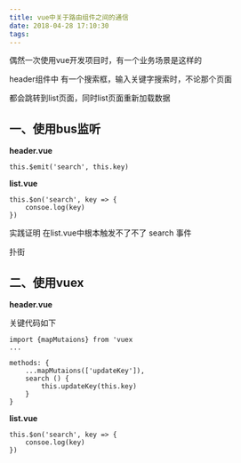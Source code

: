 ```yaml
---
title: vue中关于路由组件之间的通信
date: 2018-04-28 17:10:30
tags:
---
```

偶然一次使用vue开发项目时，有一个业务场景是这样的

header组件中 有一个搜索框，输入关键字搜索时，不论那个页面

都会跳转到list页面，同时list页面重新加载数据 

## 一、使用bus监听
**header.vue**

```
this.$emit('search', this.key)
```

**list.vue**

```
this.$on('search', key => {
    consoe.log(key)
})
```

实践证明 在list.vue中根本触发不了不了 search 事件

扑街

## 二、使用vuex
**header.vue**

关键代码如下
```
import {mapMutaions} from 'vuex
...

methods: {
    ...mapMutaions(['updateKey']),
    search () {
        this.updateKey(this.key)
    }
}

```

**list.vue**

```
this.$on('search', key => {
    consoe.log(key)
})
```